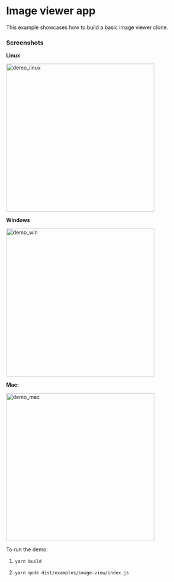 # Image viewer app

This example showcases how to build a basic image viewer clone.

### Screenshots

**Linux**

<img alt="demo_linux" src="https://github.com/nodegui/react-nodegui/raw/master/examples/image-view/image_view_linux.png" height="400" />

**Windows**

<img alt="demo_win" src="https://github.com/nodegui/react-nodegui/raw/master/examples/image-view/image_view_win.jpg" height="400" />

**Mac:**

<img alt="demo_mac" src="https://github.com/nodegui/react-nodegui/raw/master/examples/image-view/image_view_mac.png" height="400" />

To run the demo:

1. `yarn build`

2. `yarn qode dist/examples/image-view/index.js`
